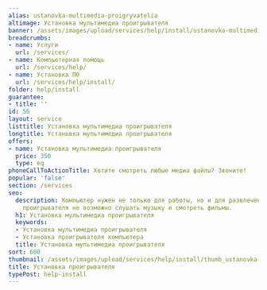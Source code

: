 ```yaml
---
alias: ustanovka-multimedia-proigryvatelia
altimage: Установка мультимедиа проигрывателя
banner: /assets/images/upload/services/help/install/ustanovka-multimedia-proigryvatelia.jpg
breadcrumbs:
- name: Услуги
  url: /services/
- name: Компьютерная помощь
  url: /services/help/
- name: Установка ПО
  url: /services/help/install/
folder: help/install
guarantee:
- title: ''
id: 56
layout: service
listtitle: Установка мультимедиа проигрывателя
longtitle: Установка мультимедиа проигрывателя
offers:
- name: Установка мультимедиа проигрывателя
  price: 350
  type: eq
phoneCallToActionTitle: Хотите смотреть любые медиа файлы? Звоните!
popular: 'false'
section: /services
seo:
  description: Компьютер нужен не только для работы, но и для развлечений. Без мультимедиа
    проигрывателя не возможно слушать музыку и смотреть фильмы.
  h1: Установка мультимедиа проигрывателя
  keywords:
  - Установка мультимедиа проигрывателя
  - Установка проигрывателя компьютера
  title: Установка мультимедиа проигрывателя
sort: 600
thumbnail: /assets/images/upload/services/help/install/thumb_ustanovka-multimedia-proigryvatelia.jpg
title: Установка проигрывателя
typePost: help-install
---
```


